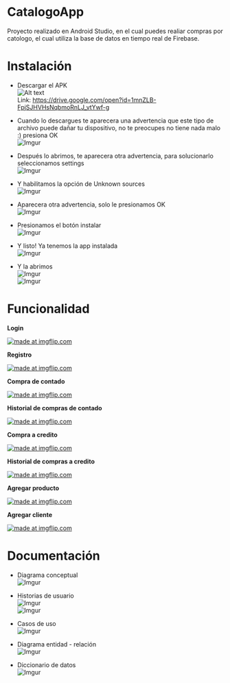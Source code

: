 # CatalogoApp

Proyecto realizado en Android Studio, en el cual puedes realiar compras por catologo, el cual utiliza la base de datos en tiempo real de Firebase.

# Instalación  
- Descargar el APK  
![Alt text](https://i.imgur.com/upUH9cu.png "Descargar")  
Link: https://drive.google.com/open?id=1mnZLB-FpjSJHVHsNqbmoRnLJ_vtYwf-g

- Cuando lo descargues te aparecera una advertencia que este tipo de archivo puede dañar tu dispositivo, no te preocupes no tiene  nada malo :) presiona OK  
![Imgur](https://i.imgur.com/nuUUK5R.png)

- Después lo abrimos, te aparecera otra advertencia, para solucionarlo seleccionamos settings  
![Imgur](https://i.imgur.com/Zqqo42B.png)

- Y habilitamos la opción de Unknown sources  
![Imgur](https://i.imgur.com/9dWrozT.png)

- Aparecera otra advertencia, solo le presionamos OK  
![Imgur](https://i.imgur.com/qX5DScm.png)

- Presionamos el botón instalar  
![Imgur](https://i.imgur.com/mHgGZrS.png)

- Y listo! Ya tenemos la app instalada  
![Imgur](https://i.imgur.com/hxAxkkI.png)

- Y la abrimos  
![Imgur](https://i.imgur.com/YL07hec.png)  
![Imgur](https://i.imgur.com/8Q4vS2f.png)

# Funcionalidad

**Login**

<a href="https://imgflip.com/gif/2nohwm"><img src="https://i.imgflip.com/2nohwm.gif" title="made at imgflip.com"/></a>

**Registro**

<a href="https://imgflip.com/gif/2nomr0"><img src="https://i.imgflip.com/2nomr0.gif" title="made at imgflip.com"/></a>

**Compra de contado**

<a href="https://imgflip.com/gif/2nojmv"><img src="https://i.imgflip.com/2nojmv.gif" title="made at imgflip.com"/></a>

**Historial de compras de contado**

<a href="https://imgflip.com/gif/2nolol"><img src="https://i.imgflip.com/2nolol.gif" title="made at imgflip.com"/></a>

**Compra a credito**

<a href="https://imgflip.com/gif/2nojw8"><img src="https://i.imgflip.com/2nojw8.gif" title="made at imgflip.com"/></a>

**Historial de compras a credito**  

<a href="https://imgflip.com/gif/2nolus"><img src="https://i.imgflip.com/2nolus.gif" title="made at imgflip.com"/></a>

**Agregar producto**

<a href="https://imgflip.com/gif/2nom6n"><img src="https://i.imgflip.com/2nom6n.gif" title="made at imgflip.com"/></a>

**Agregar cliente**

<a href="https://imgflip.com/gif/2nomez"><img src="https://i.imgflip.com/2nomez.gif" title="made at imgflip.com"/></a>

# Documentación

- Diagrama conceptual  
![Imgur](https://i.imgur.com/NTZqc2L.png)

- Historias de usuario  
![Imgur](https://i.imgur.com/hivu7ab.png)  
![Imgur](https://i.imgur.com/6eEcpHi.png)

- Casos de uso  
![Imgur](https://i.imgur.com/kEvwErM.png)

- Diagrama entidad - relación  
![Imgur](https://i.imgur.com/t2YVjVi.png)

- Diccionario de datos  
![Imgur](https://i.imgur.com/fqxyuZl.png)

